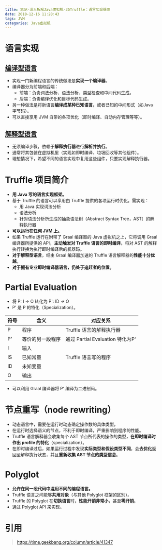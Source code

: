 ```yaml
---
title: 笔记-深入拆解Java虚拟机-35Truffle：语言实现框架
date: 2018-12-16 11:28:43
tags: JVM
categories: Java虚拟机
---
```


# 语言实现

## [编译型语言](https://en.wikipedia.org/wiki/Compiled_language)

- 实现一门新编程语言的传统做法是**实现一个编译器**。
- 编译器分为前端和后端：
	- 前端：负责词法分析、语法分析、类型检查和中间代码生成。
	- 后端：负责编译优化和目标代码生成。
- 另一种做法是将新语言**编译成某种已知语言**，或者已知的中间形式（如Java 字节码）。
- 可以直接享用 JVM 自带的各项优化（即时编译、自动内存管理等等）。

## [解释型语言](https://en.wikipedia.org/wiki/Interpreted_language)

- 无须编译步骤，依赖于**解释执行器**进行**解析并执行**。
- 通常将其包装在虚拟机里（实现如即时编译、垃圾回收等其他组件）。
- 理想情况下，希望不同的语言实现中复用这些组件，只要实现解释执行器。

# Truffle 项目简介

- **用 Java 写的语言实现框架。**
- 基于 Truffle 的语言可以享用由 Truffle 提供的各项运行时优化。需实现：
	- 用 Java 实现词法分析
	- 语法分析
	- 针对语法分析所生成的抽象语法树（Abstract Syntax Tree，AST）的解释执行器
- **可以运行在任何 JVM 上。**
- 如果 Truffle 运行在附带了 Graal 编译器的 Java 虚拟机之上，它将调用 Graal 编译器所提供的 API，**主动触发对 Truffle 语言的即时编译**，将对 AST 的解释执行转换为执行即时编译后的机器码。
- **对于解释型语言**，经由 Graal 编译器加速的 Truffle 语言解释器的**性能十分优越**。
- **对于拥有专业即时编译器语言，仍处于追赶者的位置。**

# Partial Evaluation

- 将 P: I -> O 转化为 P': ID -> O
- P' 是 P 的特化（Specialization）。

| 符号 | 含义 | 对应关系 |
| ----- | -----| --------- |
| P | 程序 | Truffle 语言的解释执行器 |
| P' | 等价的另一段程序 | 通过 Partial Evaluation 特化为P' |
| I | 输入 | |
| IS | 已知常量 | Truffle 语言写的程序 |
| ID | 未知变量 | |
| O | 输出 | |

- 可以利用 Graal 编译器将 P' 编译为二进制码。

# 节点重写（node rewriting）

- 动态语言中，需要在运行时动态确定操作数的具体类型。
- 在运行时选择语义的节点，不利于即时编译，严重影响到程序的性能。
- Truffle 语言解释器会收集每个 AST 节点所代表的操作的类型，**在即时编译时作出 profile 的特化**（specialization）。
- 在即时编译过后，如果运行过程中发现**实际类型和假设类型不同**，会**去优化**返回至解释执行状态，并且**重新收集 AST 节点的类型信息**。

# Polyglot

- **允许在同一段代码中混用不同的编程语言。**
- Truffle 语言之间能够**共用对象**（与其他 Polyglot 框架的区别）。
- Truffle 的 Polyglot 在**切换语言**时，**性能开销非常小**，甚至**零开销**。
- 通过 Polyglot API 来实现。

# 引用

> https://time.geekbang.org/column/article/41347